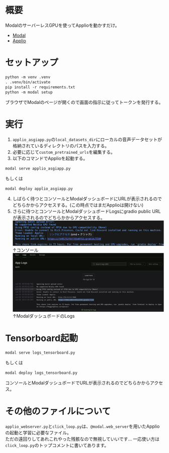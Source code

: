 # 概要
ModalのサーバーレスGPUを使ってApplioを動かすだけ。
- [Modal](https://modal.com/)
- [Applio](https://docs.applio.org/)

# セットアップ
```
python -m venv .venv
. .venv/bin/activate
pip install -r requirements.txt
python -m modal setup
```
ブラウザでModalのページが開くので画面の指示に従ってトークンを発行する。

# 実行
1. `applio_asgiapp.py`の`local_datasets_dir`にローカルの音声データセットが格納されているディレクトリのパスを入力する。  
2. 必要に応じて`custom_pretrained_urls`を編集する。  
3. 以下のコマンドでApplioを起動する。  
```
modal serve applio_asgiapp.py
```
もしくは
```
modal deploy applio_asgiapp.py
```
4. しばらく待つとコンソールとModalダッシュボードにURLが表示されるのでどちらかからアクセスする。(この時点ではまだApplioは開けない)
5. さらに待つとコンソールとModalダッシュボードLogsにgradio public URLが表示されるのでどちらかからアクセスする。  
![pic1](doc/gradio_public_url_in_console.png)  
↑コンソール  
![pic2](doc/gradio_public_url_in_modal_logs.png)  
↑ModalダッシュボードのLogs  

# Tensorboard起動
```
modal serve logs_tensorboard.py
```
もしくは
```
modal deploy logs_tensorboard.py
```
コンソールとModalダッシュボードでURLが表示されるのでどちらかからアクセス。  

# その他のファイルについて
`applio_webserver.py`と`click_loop.py`は、`@modal.web_server`を用いたApplioの起動と学習に必要なファイル。  
ただの遠回りしてあれこれやった残骸なので無視していいです... 一応使い方は`click_loop.py`のトップコメントに書いてあります。  